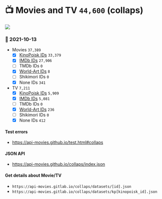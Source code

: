 # :tv: Movies and TV `44,600` (collaps)

<a href="https://API-Movies.github.io"><img src="https://API-Movies.github.io/banner.png?cache"></a>

### :date: 2021-10-13
- Movies `37,389`
  - [x] <a href="https://API-Movies.github.io/collaps/movie_kinopoisk_ids.json">KinoPoisk IDs</a> `33,379`
  - [x] <a href="https://API-Movies.github.io/collaps/movie_imdb_ids.json">IMDb IDs</a> `27,906`
  - [ ] TMDb IDs `0`
  - [x] <a href="https://API-Movies.github.io/collaps/movie_world_art_ids.json">World-Art IDs</a> `8`
  - [ ] Shikimori IDs `0`
  - [x] None IDs `341`
- TV `7,211`
  - [x] <a href="https://API-Movies.github.io/collaps/tv_kinopoisk_ids.json">KinoPoisk IDs</a> `5,909`
  - [x] <a href="https://API-Movies.github.io/collaps/tv_imdb_ids.json">IMDb IDs</a> `5,081`
  - [ ] TMDb IDs `0`
  - [x] <a href="https://API-Movies.github.io/collaps/tv_world_art_ids.json">World-Art IDs</a> `236`
  - [ ] Shikimori IDs `0`
  - [x] None IDs `412`
#### Test errors
- <a href='https://api-movies.github.io/test.html#collaps'>https://api-movies.github.io/test.html#collaps</a>
#### JSON API
- <a href='https://api-movies.github.io/collaps/index.json'>https://api-movies.github.io/collaps/index.json</a>
#### Get details about Movie/TV
- `https://api-movies.gitlab.io/collaps/datasets/[id].json`
- `https://api-movies.gitlab.io/collaps/datasets/kp[kinopoisk_id].json`
